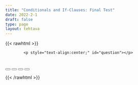 ```yaml
---
title: "Conditionals and If-Clauses: Final Test"
date: 2022-2-1
draft: false
type: page
layout: tehtava
---
```


<!-- raw html -->
{{< rawhtml >}}
<link rel="stylesheet" type="text/css" href="/css/monivalinta1.css"/>
<body>
<div id="quiz">

            <p style="text-align:center;" id="question"></p>
 <br>
            <div class="buttons">
            <button id="btn0"><span id="choice0"></span></button> 
            <button id="btn1"><span id="choice1"></span></button>
            <button id="btn2"><span id="choice2"></span></button>
            <button id="btn3"><span id="choice3"></span></button>
</div>

</body>

<script>

function Quiz(questions) {
  this.score = 0;
  this.questions = questions;
  this.questionIndex = 0;
}

Quiz.prototype.getQuestionIndex = function() {
  return this.questions[this.questionIndex];
}

Quiz.prototype.guess = function(answer) {
  if (this.getQuestionIndex().isCorrectAnswer(answer)) {
    this.score++;
  } else {
  displayFinalMessage();}

  this.questionIndex++;
}

Quiz.prototype.isEnded = function() {
  return this.questionIndex === this.questions.length;
}

function startOver() {
  location.reload(true);
}

function Question(text, choices, answer) {
  this.text = text;
  this.choices = choices;
  this.answer = answer;
}

Question.prototype.isCorrectAnswer = function(choice) {
  return this.answer === choice;
}

function populate() {
  if (quiz.isEnded()) {
    showScores();
  } else {
    // show question
    var element = document.getElementById("question");
    element.innerHTML = quiz.getQuestionIndex().text;

    // show options
    var choices = quiz.getQuestionIndex().choices;
    for (var i = 0; i < choices.length; i++) {
      var element = document.getElementById("choice" + i);
      element.innerHTML = choices[i];
      guess("btn" + i, choices[i]);
    }

    showProgress();
  }
}

function guess(id, guess) {
  var button = document.getElementById(id);
  button.onclick = function() {
    quiz.guess(guess);
    populate();
  }
}

function showProgress() {
  var currentQuestionNumber = quiz.questionIndex + 1;
  var element = document.getElementById("progress");
  element.innerHTML = "Question " + currentQuestionNumber + " of " + quiz.questions.length;
}

function showScores() {
  var gameOverHTML = "<h1>Aivan mahtavaa!!</h1>";
  gameOverHTML += "<br>Sait kaikki " + quiz.score + " kohtaa oikein!"
  var element = document.getElementById("quiz");
  element.innerHTML = gameOverHTML;
}

function displayFinalMessage() {
  $("#buttons").empty();
  $("#quiz").empty();
  $("#quiz").append('<div id="finalMessage">Oh dear!<br><br>Nyt meni väärin niin että heilahti.<br>Mutta ei se haittaa, kokeile uudestaan!</div>');
  $("#quiz").append('<button id="resetbutton">Takaisin alkuun</button>')
  document.getElementById("resetbutton").onclick = (startOver);
 }

// create questions
var questions = [
  new Question(
    "If you (work) harder, you (pass) the exam.",
    ["worked, would pass", "work, will pass", "worked, passed", "work, pass"],
    "worked, would pass"
  ),
  new Question(
    "If it (rain), we (stay) at home.",
    ["rains, will stay", "rain, stay", "rained, would stay", "rains, stayed"],
    "rains, will stay"
  ),
  new Question(
    "If she (study) regularly, she (not fail) the test.",
    ["studies, will not fail", "studied, would not fail", "study, not fail", "studied, not failed"],
    "studies, will not fail"
  ),
  new Question(
    "If they (arrive) early, they (get) good seats.",
    ["arrive, will get", "arrived, would get", "arrive, get", "arrived, got"],
    "arrive, will get"
  ),
  new Question(
    "If he (practice) more, he (become) a better player.",
    ["practices, will become", "practiced, would become", "practice, become", "practiced, became"],
    "practices, will become"
  ),
  new Question(
    "If you (not hurry), we (miss) the bus.",
    ["don't hurry, will miss", "didn't hurry, would miss", "not hurry, miss", "didn't hurry, missed"],
    "don't hurry, will miss"
  )
    new Question(
    "If you (save) money, you (buy) a new car.",
    ["save, will buy", "saved, would buy", "save, buy", "saved, bought"],
    "save, will buy"
  ),
  new Question(
    "If it (not rain), we (go) to the park.",
    ["doesn't rain, will go", "didn't rain, would go", "not rain, go", "didn't rain, went"],
    "doesn't rain, will go"
  ),
  new Question(
    "If they (study), they (pass) the exam.",
    ["study, will pass", "studied, would pass", "study, pass", "studied, passed"],
    "study, will pass"
  ),
  new Question(
    "If she (not eat) too much, she (not feel) sick.",
    ["doesn't eat, won't feel", "didn't eat, wouldn't feel", "not eat, not feel", "didn't eat, didn't feel"],
    "doesn't eat, won't feel"
  )
];

$('.reset').click(startOver);

var quiz = new Quiz(questions);

populate();
</script>

{{< /rawhtml >}}

